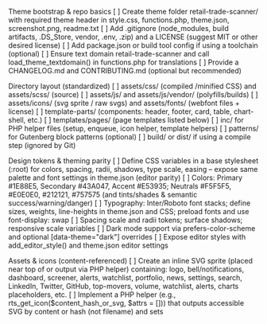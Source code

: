 Theme bootstrap & repo basics
[ ] Create theme folder retail-trade-scanner/ with required theme header in style.css, functions.php, theme.json, screenshot.png, readme.txt
[ ] Add .gitignore (node_modules, build artifacts, .DS_Store, vendor, .env, .zip) and a LICENSE (suggest MIT or other desired license)
[ ] Add package.json or build tool config if using a toolchain (optional)
[ ] Ensure text domain retail-trade-scanner and call load_theme_textdomain() in functions.php for translations
[ ] Provide a CHANGELOG.md and CONTRIBUTING.md (optional but recommended)

Directory layout (standardized)
[ ] assets/css/ (compiled /minified CSS) and assets/scss/ (source)
[ ] assets/js/ and assets/js/vendor/ (polyfills/builds)
[ ] assets/icons/ (svg sprite / raw svgs) and assets/fonts/ (webfont files + license)
[ ] template-parts/ (components: header, footer, card, table, chart-shell, etc.)
[ ] templates/pages/ (page templates listed below)
[ ] inc/ for PHP helper files (setup, enqueue, icon helper, template helpers)
[ ] patterns/ for Gutenberg block patterns (optional)
[ ] build/ or dist/ if using a compile step (ignored by Git)

Design tokens & theming parity
[ ] Define CSS variables in a base stylesheet (:root) for colors, spacing, radii, shadows, type scale, easing – expose same palette and font settings in theme.json (editor parity)
[ ] Colors: Primary #1E88E5, Secondary #43A047, Accent #E53935; Neutrals #F5F5F5, #E0E0E0, #212121, #757575 (and tints/shades & semantic success/warning/danger)
[ ] Typography: Inter/Roboto font stacks; define sizes, weights, line-heights in theme.json and CSS; preload fonts and use font-display: swap
[ ] Spacing scale and radii tokens; surface shadows; responsive scale variables
[ ] Dark mode support via prefers-color-scheme and optional [data-theme="dark"] overrides
[ ] Expose editor styles with add_editor_style() and theme.json editor settings

Assets & icons (content-referenced)
[ ] Create an inline SVG sprite (placed near top of <body> or output via PHP helper) containing: logo, bell/notifications, dashboard, screener, alerts, watchlist, portfolio, news, settings, search, LinkedIn, Twitter, GitHub, top-movers, volume, watchlist, alerts, charts placeholders, etc.
[ ] Implement a PHP helper (e.g., rts_get_icon($content_hash_or_svg, $attrs = [])) that outputs accessible SVG by content or hash (not filename) and sets <title>/role="img"/aria-hidden appropriately
[ ] Optimize SVGs (strip metadata, combine common defs, ensure viewBox and stroke/fill consistency)
[ ] Include fallback PNGs for email or legacy clients if required

Global styling & componentized CSS
[ ] Base: reset/normalize, base typography, anchors, lists, forms, tables using CSS variables
[ ] Component styles colocated under assets/scss/components/ (buttons, badges, cards, table, chart-shell, toast, modal, tabs) and compiled to assets/css/main.css
[ ] Utility classes (spacing, grid helpers, text utilities) and responsive breakpoints
[ ] Fluid grid utilities, container widths, and masonry/bento helpers if used
[ ] Use CSS cascade layers (@layer base, components, utilities) if possible for predictable CSS ordering
[ ] Provide skeleton loading and accessible loading states for data-heavy components

Enqueue & build process
[ ] Enqueue styles/scripts via wp_enqueue_scripts with proper dependencies and versioning (use filemtime or build hash)
[ ] Enqueue editor styles and block styles for Gutenberg parity
[ ] Ensure scripts are deferred/async where safe; critical CSS inlined for above-the-fold
[ ] Add a build pipeline (npm + webpack/rollup/parcel or sass + postcss) to produce minified assets; provide npm run build, npm run dev commands

Core theme templates & structure
[ ] header.php — left inline SVG logo, center search input (ticker/company), right user menu (avatar dropdown), notifications bell with badge, nav for desktop (ARIA, keyboard accessible)
[ ] sidebar.php — collapsible, keyboard accessible, shows icons + labels; collapsed shows icons with tooltips; active link visual (glowing left border + darker bg)
[ ] footer.php — terms/privacy/contact links, social icons, copyright, small sitemap
[ ] index.php, page.php, single.php, archive.php, 404.php, front-page.php (front page template for landing/ui)
[ ] searchform.php — consistent search UI used site-wide
[ ] functions.php — theme setup, register nav menus (primary, footer), register sidebars/widgets (if used), add_theme_support (title-tag, post-thumbnails, html5, editor-styles), enqueue assets, register block styles/patterns
[ ] theme.json — define color palette, font sizes, custom properties for editor parity and block styling

Template parts (reusable components)
[ ] template-parts/components/button.php — button variants (primary, secondary, outline, gradient, magnetic) with ARIA and focus styles
[ ] template-parts/components/badge.php — positive/negative/neutral badges (semantic)
[ ] template-parts/components/card.php — metric KPI card (title, value, delta badge, small sparkline)
[ ] template-parts/components/table.php — data table shell with sortable headers, sticky head, responsive behavior
[ ] template-parts/components/chart-shell.php — accessible chart container with legend + tooltip hooks; loadable client-side chart later
[ ] template-parts/components/tabs.php — keyboard-accessible tabs with ARIA
[ ] template-parts/layout/main-shell.php — main page wrapper providing sticky header/sidebar layout and content container
[ ] template-parts/components/modal.php and toast.php — accessible modal and toast patterns (trap focus, ESC close)

Page templates (create for every page and analogous pages)
[ ] templates/pages/page-dashboard.php — overview grid: kpis, top movers, indices, market sentiment, heatmap (bento/masonry)
[ ] templates/pages/page-screener.php — left filter panel, results table, client-side filters UI, sort/pagination/export (CSV) hooks
[ ] templates/pages/page-alerts.php — list/manage/add/edit price/volume/PE alerts with form validation and confirmation flows
[ ] templates/pages/page-portfolio.php — portfolio positions, performance time series, allocation pie, gains/losses, daily P/L KPI cards
[ ] templates/pages/page-news.php — infinite scroll feed, source filters, sentiment tags and grades, reading pane layout
[ ] templates/pages/page-settings.php — tabs: Profile, Notifications, API Integrations (API key management UI), Security (2FA hint)
[ ] templates/pages/page-search.php — symbol input, autocomplete, quote card, fundamentals, historical table shell
[ ] templates/pages/page-popular.php — trending / most active / gainers / losers list and cards
[ ] templates/pages/page-email.php — subscribe form, list manager, history table (email delivery statuses)
[ ] templates/pages/page-finder.php — sector grid, factor tiles, screen results export hooks
[ ] templates/pages/page-filters.php — presets list, custom builder UI, save preset modal
[ ] templates/pages/page-plans.php — pricing tiers, features, CTA, membership badge treatments
[ ] templates/pages/page-contact.php — contact form with server-side validation hints and help links
[ ] 404.php — friendly 404, search link, suggested pages; consistent shell wrapper for all templates
[ ] Provide a base page wrapper layout used by all page templates, and a consistent way to include page-level scripts/styles

WordPress-only integration & editor parity
[ ] functions.php add_theme_support required features; register nav menus (primary, footer) and sidebars/widgets if desired
[ ] Provide block-templates or block-patterns (optional) for landing sections and dashboard cards so site admins can assemble pages via Gutenberg
[ ] Register REST endpoints if theme needs dynamic data fetching (theme-only caution: avoid plugin-level features)
[ ] Provide sample menu assignment instructions and recommended widget areas in readme.txt

JS behavior & interactivity (theme-only)
[ ] Sidebar collapse/expand with localStorage persistence, animated transitions, keyboard shortcuts, aria-expanded toggles
[ ] Header search interactions: debounce, live autocomplete (client-side UI only; actual search backend must be provided separately)
[ ] Notifications popover with aria roles and real-time badge hook (theme displays; data source plugin/backend)
[ ] User avatar dropdown (profile/settings/logout links), keyboard accessible, closes on ESC or click outside
[ ] Tables responsive: small screens show card view with same data (transform), support swipe/scroll for wide tables
[ ] Respect prefers-reduced-motion in all animations; controlled micro-interactions (hover ripple/magnetic)
[ ] Minimal JS bundling, deferred where safe; provide non-JS fallbacks for critical interactions

Responsiveness, container queries & accessibility
[ ] Breakpoints and container queries for card scaling and component behavior; mobile-first approach
[ ] Mobile: sidebar collapses to hamburger menu that opens an accessible off-canvas sheet; search becomes full-width at top
[ ] Keyboard navigation for all menus, dropdowns, dialogs with visible focus rings and focus-visible support
[ ] ARIA attributes for interactive elements; add aria-live regions for dynamic notifications and toast messages
[ ] Color contrast verification for text, buttons, badges in all states (WCAG AA) and high-contrast media queries

Performance & production readiness
[ ] Minify and version CSS/JS; use hashed filenames in production for cache busting
[ ] Inline critical CSS for above-the-fold (header + hero + nav) and defer non-critical CSS
[ ] Preload critical fonts and use font-display: swap and font-variation-settings where applicable
[ ] Optimize SVGs, remove metadata, combine defs, avoid large inline SVG bloat; provide aria-hidden for decorative svgs
[ ] Lazy-load below-the-fold images, charts, and widgets; use loading="lazy" for images
[ ] Set appropriate HTTP caching headers at deploy/infrastructure layer (not theme but document in README)
[ ] Lighthouse targets: aim for 90+ accessibility/performance where possible (theme responsibilities documented)

Security & privacy considerations (theme-only)
[ ] No direct external requests in theme code except fonts/icons via known CDN or bundled assets; document privacy implications
[ ] Escape all output with esc_html, esc_attr, wp_kses_post as appropriate; use nonce checks on any form submissions included in the theme
[ ] Secure contact forms (if implemented in theme) with nonce verification; advise that server-side processing should be plugin-handled

Quality & testing
[ ] PHPCS WordPress coding standards for PHP files; stylelint for CSS/SCSS; eslint for JS; include basic config files
[ ] Automated unit/integration tests optional (theme-only scope may limit what’s tested), but add smoke tests: header/sidebar/footer render without fatal errors
[ ] Visual regression checklist: snapshot key pages (dashboard, screener, news, portfolio) across breakpoints
[ ] Cross-browser QA: Chrome, Edge, Safari, Firefox (desktop/mobile) and iOS/Android device checks
[ ] Accessibility testing: axe, manual keyboard-only walkthrough, color-contrast checks

Docs, packaging & delivery
[ ] README.md with theme setup, menu/widget assignment, page templates mapping, token usage, icon usage by content instructions, recommended plugins (if any), and deployment notes
[ ] Theming guide: tokens list, examples of how to render icons by content, SCSS partial structure, and instructions for editor color palette sync
[ ] screenshot.png showing the primary theme layout (desktop hero) and a mobile screenshot optionally included in /screenshot/ for WordPress theme installer
[ ] Package theme as zip for distribution with instructions for installing via WP admin theme uploader
[ ] Add a small “release checklist” in README: minify assets, update version, tag commit, produce zip

Deliverables checklist (final verification)
[ ] Theme scaffolding: style.css header, functions.php, theme.json, header.php, footer.php, sidebar.php, readme, screenshot
[ ] Global styling and theme variables file(s) integrated and exposed to editor
[ ] SCSS sources and compiled/minified CSS in assets/css
[ ] JS sources and compiled/minified JS in assets/js with proper enqueueing
[ ] SVG icon sprite integrated and helper to render icons by content/hash (with accessibility)
[ ] Template parts for header, sidebar, footer, cards, charts, tables, and utilities
[ ] Page templates for dashboard, screener, alerts, portfolio, news, settings, search, popular, email, finder, filters, plans, contact, and 404
[ ] Theme-only README and theming guide; packaged theme zip ready for upload
[ ] QA sign-off: smoke tests passed, visual checks, accessibility checks, and performance notes documented